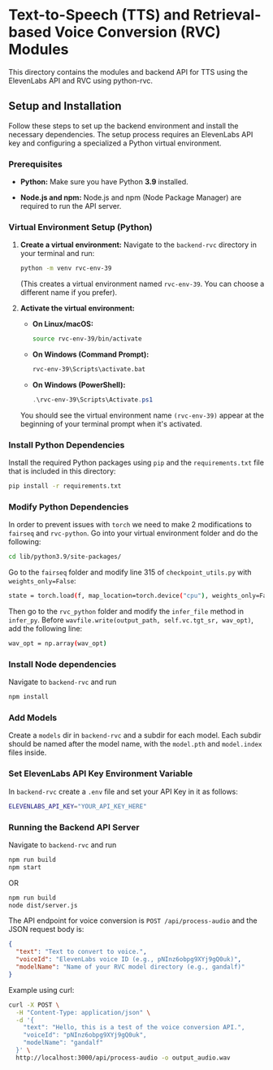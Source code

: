 # Text-to-Speech (TTS) and Retrieval-based Voice Conversion (RVC) Modules

This directory contains the modules and backend API for TTS using the ElevenLabs API and RVC using python-rvc.

## Setup and Installation

Follow these steps to set up the backend environment and install the necessary dependencies. The setup process requires an ElevenLabs API key and configuring a specialized a Python virtual environment.

### Prerequisites

*   **Python:**  Make sure you have Python **3.9** installed.

*   **Node.js and npm:** Node.js and npm (Node Package Manager) are required to run the API server.

### Virtual Environment Setup (Python)

1.  **Create a virtual environment:** Navigate to the `backend-rvc` directory in your terminal and run:
    ```bash
    python -m venv rvc-env-39
    ```
    (This creates a virtual environment named `rvc-env-39`. You can choose a different name if you prefer).

2.  **Activate the virtual environment:**
    *   **On Linux/macOS:**
        ```bash
        source rvc-env-39/bin/activate
        ```
    *   **On Windows (Command Prompt):**
        ```bash
        rvc-env-39\Scripts\activate.bat
        ```
    *   **On Windows (PowerShell):**
        ```powershell
        .\rvc-env-39\Scripts\Activate.ps1
        ```
    You should see the virtual environment name `(rvc-env-39)` appear at the beginning of your terminal prompt when it's activated.

### Install Python Dependencies

Install the required Python packages using `pip` and the `requirements.txt` file that is included in this directory:

```bash
pip install -r requirements.txt
```

### Modify Python Dependencies
In order to prevent issues with `torch` we need to make 2 modifications to `fairseq` and `rvc-python`. 
Go into your virtual environment folder and do the following:

```bash
cd lib/python3.9/site-packages/
```

Go to the `fairseq` folder and modify line 315 of `checkpoint_utils.py` with `weights_only=False`:
```bash
state = torch.load(f, map_location=torch.device("cpu"), weights_only=False)
```

Then go to the `rvc_python` folder and modify the `infer_file` method in `infer_py`. Before `wavfile.write(output_path, self.vc.tgt_sr, wav_opt)`, add the following line:
```bash
wav_opt = np.array(wav_opt)
```

### Install Node dependencies

Navigate to `backend-rvc` and run 
```bash
npm install
```

### Add Models
Create a `models` dir in `backend-rvc` and a subdir for each model. Each subdir should be named after the model name, with the `model.pth` and `model.index` files inside.


### Set ElevenLabs API Key Environment Variable
In `backend-rvc` create a `.env` file and set your API Key in it as follows:
```bash
ELEVENLABS_API_KEY="YOUR_API_KEY_HERE"
```

### Running the Backend API Server

Navigate to `backend-rvc` and run
```bash
npm run build
npm start
```
OR
```bash
npm run build
node dist/server.js
```

The API endpoint for voice conversion is `POST /api/process-audio` and the JSON request body is:
```json
{
  "text": "Text to convert to voice.",
  "voiceId": "ElevenLabs voice ID (e.g., pNInz6obpg9XYj9gQ0uk)",
  "modelName": "Name of your RVC model directory (e.g., gandalf)"
}
```

Example using curl:
```bash
curl -X POST \
  -H "Content-Type: application/json" \
  -d '{
    "text": "Hello, this is a test of the voice conversion API.",
    "voiceId": "pNInz6obpg9XYj9gQ0uk",
    "modelName": "gandalf"
  }' \
  http://localhost:3000/api/process-audio -o output_audio.wav
```